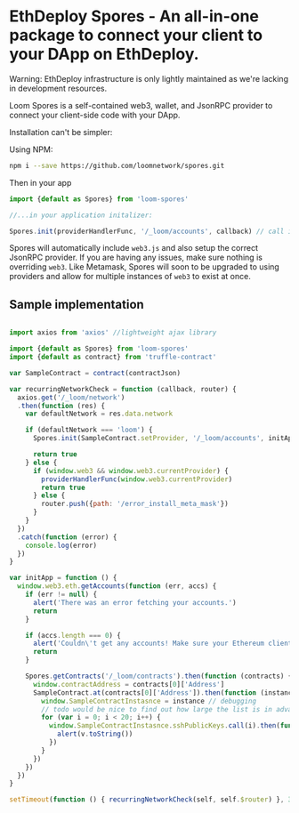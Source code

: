 # EthDeploy Spores - An all-in-one package to connect your client to your DApp on EthDeploy.

Warning: EthDeploy infrastructure is only lightly maintained as we're lacking in development resources.

Loom Spores is a self-contained web3, wallet, and JsonRPC provider to connect your client-side code with your DApp.

Installation can't be simpler:

Using NPM:
```bash
npm i --save https://github.com/loomnetwork/spores.git
```

Then in your app
```js
import {default as Spores} from 'loom-spores'

//...in your application initalizer:

Spores.init(providerHandlerFunc, '/_loom/accounts', callback) // call init and pass in any function to handle the resulting provider.
```

Spores will automatically include `web3.js` and also setup the correct JsonRPC provider. If you are having any issues, make sure nothing is overriding `web3`. Like Metamask, Spores will soon to be upgraded to using providers and allow for multiple instances of `web3` to exist at once.

## Sample implementation

```js

import axios from 'axios' //lightweight ajax library

import {default as Spores} from 'loom-spores'
import {default as contract} from 'truffle-contract'

var SampleContract = contract(contractJson)

var recurringNetworkCheck = function (callback, router) {
  axios.get('/_loom/network')
  .then(function (res) {
    var defaultNetwork = res.data.network

    if (defaultNetwork === 'loom') {
      Spores.init(SampleContract.setProvider, '/_loom/accounts', initApp)

      return true
    } else {
      if (window.web3 && window.web3.currentProvider) {
        providerHandlerFunc(window.web3.currentProvider)
        return true
      } else {
        router.push({path: '/error_install_meta_mask'})
      }
    }
  })
  .catch(function (error) {
    console.log(error)
  })
}

var initApp = function () {
  window.web3.eth.getAccounts(function (err, accs) {
    if (err != null) {
      alert('There was an error fetching your accounts.')
      return
    }

    if (accs.length === 0) {
      alert('Couldn\'t get any accounts! Make sure your Ethereum client is configured correctly.')
      return
    }

    Spores.getContracts('/_loom/contracts').then(function (contracts) {
      window.contractAddress = contracts[0]['Address']
      SampleContract.at(contracts[0]['Address']).then(function (instance) {
        window.SampleContractInstasnce = instance // debugging
        // todo would be nice to find out how large the list is in advance
        for (var i = 0; i < 20; i++) {
          window.SampleContractInstasnce.sshPublicKeys.call(i).then(function (v) {
            alert(v.toString())
          })
        }
      })
    })
  })
}

setTimeout(function () { recurringNetworkCheck(self, self.$router) }, 3000)

```
